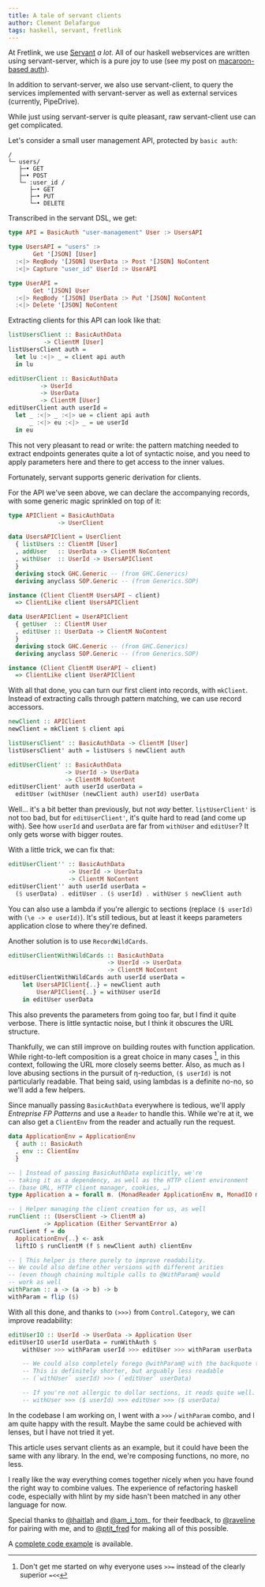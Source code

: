 ```yaml
---
title: A tale of servant clients
author: Clement Delafargue
tags: haskell, servant, fretlink
---
```


At Fretlink, we use
[Servant](https://haskell-servant.readthedocs.io/en/stable/) *a
lot*. All of our haskell webservices are written using servant-server,
which is a pure joy to use (see my post on [macaroon-based
auth](http://blog.clement.delafargue.name/posts/2018-07-19-bake-delicious-macaroon-burritos-with-servant.html)).

In addition to servant-server, we also use servant-client, to query the
services implemented with servant-server as well as external services
(currently, PipeDrive).

While just using servant-server is quite pleasant, raw servant-client use
can get complicated.

Let's consider a small user management API, protected by `basic auth`:

```
/
└─ users/
   ├─• GET
   ├─• POST
   └─ :user_id /
      ├─• GET
      ├─• PUT
      └─• DELETE
```

Transcribed in the servant DSL, we get:

```haskell
type API = BasicAuth "user-management" User :> UsersAPI

type UsersAPI = "users" :>
       Get '[JSON] [User]
  :<|> ReqBody '[JSON] UserData :> Post '[JSON] NoContent
  :<|> Capture "user_id" UserId :> UserAPI

type UserAPI =
       Get '[JSON] User
  :<|> ReqBody '[JSON] UserData :> Put '[JSON] NoContent
  :<|> Delete '[JSON] NoContent
```

Extracting clients for this API can look like that:

```haskell
listUsersClient :: BasicAuthData
          -> ClientM [User]
listUsersClient auth =
  let lu :<|> _ = client api auth
  in lu

editUserClient :: BasicAuthData
         -> UserId
         -> UserData
         -> ClientM [User]
editUserClient auth userId =
  let _ :<|> _ :<|> ue = client api auth
      _ :<|> eu :<|> _ = ue userId
  in eu
```

This not very pleasant to read or write: the pattern matching needed to
extract endpoints generates quite a lot of syntactic noise, and you need to
apply parameters here and there to get access to the inner values.

Fortunately, servant supports generic derivation for clients.

For the API we've seen above, we can declare the accompanying records,
with some generic magic sprinkled on top of it:

```haskell
type APIClient = BasicAuthData
              -> UserClient

data UsersAPIClient = UserClient
  { listUsers :: ClientM [User]
  , addUser   :: UserData -> ClientM NoContent
  , withUser  :: UserId -> UsersAPIClient
  }
  deriving stock GHC.Generic -- (from GHC.Generics)
  deriving anyclass SOP.Generic -- (from Generics.SOP)

instance (Client ClientM UsersAPI ~ client)
  => ClientLike client UsersAPIClient

data UserAPIClient = UserAPIClient
  { getUser  :: ClientM User
  , editUser :: UserData -> ClientM NoContent
  }
  deriving stock GHC.Generic -- (from GHC.Generics)
  deriving anyclass SOP.Generic -- (from Generics.SOP)

instance (Client ClientM UserAPI ~ client)
  => ClientLike client UserAPIClient
```

With all that done, you can turn our first client into records, with
`mkClient`. Instead of extracting calls through pattern matching, we
can use record accessors.

```haskell
newClient :: APIClient
newClient = mkClient $ client api

listUsersClient' :: BasicAuthData -> ClientM [User]
listUsersClient' auth = listUsers $ newClient auth

editUserClient' :: BasicAuthData
                -> UserId -> UserData
                -> ClientM NoContent
editUserClient' auth userId userData =
  editUser (withUser (newClient auth) userId) userData
```

Well… it's a bit better than previously, but not *way*
better. `listUserClient'` is not too bad, but for `editUserClient'`, it's
quite hard to read (and come up with). See how `userId` and `userData`
are far from `withUser` and `editUser`? It only gets worse with bigger routes.

With a little trick, we can fix that:

```haskell
editUserClient'' :: BasicAuthData
                 -> UserId -> UserData
                 -> ClientM NoContent
editUserClient'' auth userId userData =
  ($ userData) . editUser . ($ userId) . withUser $ newClient auth
```

You can also use a lambda if you're allergic to sections (replace `($ userId)`
with `(\e -> e userId)`). It's still tedious, but at least it keeps parameters
application close to where they're defined.

Another solution is to use `RecordWildCards`.

```haskell
editUserClientWithWildCards :: BasicAuthData
                            -> UserId -> UserData
                            -> ClientM NoContent
editUserClientWithWildCards auth userId userData =
    let UsersAPIClient{..} = newClient auth
        UserAPIClient{..} = withUser userId
    in editUser userData
```

This also prevents the parameters from going too far, but I find it quite
verbose. There is little syntactic noise, but I think it obscures the URL
structure.

Thankfully, we can still improve on building routes with function application.
While right-to-left composition is a great choice in many cases [^1], in
this context, following the URL more closely seems better. Also, as much as
I love abusing sections in the pursuit of η-reduction, `($ userId)` is not
particularly readable. That being said, using lambdas is a definite no-no,
so we'll add a few helpers.

Since manually passing `BasicAuthData` everywhere is tedious, we'll apply
*Entreprise FP Patterns* and use a `Reader` to handle this. While we're at
it, we can also get a `ClientEnv` from the reader and actually run the request.

```haskell
data ApplicationEnv = ApplicationEnv
  { auth :: BasicAuth
  , env :: ClientEnv
  }

-- | Instead of passing BasicAuthData explicitly, we're
-- taking it as a dependency, as well as the HTTP client environment
-- (base URL, HTTP client manager, cookies, …)
type Application a = forall m. (MonadReader ApplicationEnv m, MonadIO m) => m a

-- | Helper managing the client creation for us, as well
runClient :: (UsersClient -> ClientM a)
          -> Application (Either ServantError a)
runClient f = do
  ApplicationEnv{..} <- ask
  liftIO $ runClientM (f $ newClient auth) clientEnv

-- | This helper is there purely to improve readability.
-- We could also define other versions with different arities
-- (even though chaining multiple calls to @WithParam@ would
-- work as well
withParam :: a -> (a -> b) -> b
withParam = flip ($)
```

With all this done, and thanks to `(>>>)` from `Control.Category`,
we can improve readability:

```haskell
editUserIO :: UserId -> UserData -> Application User
editUserIO userId userData = runWithAuth $
    withUser >>> withParam userId >>> editUser >>> withParam userData

    -- We could also completely forego @withParam@ with the backquote trick.
    -- This is definitely shorter, but arguably less readable
    -- (`withUser` userId) >>> (`editUser` userData)

    -- If you're not allergic to dollar sections, it reads quite well.
    -- withUser >>> ($ userId) >>> editUser >>> ($ userData)
```

In the codebase I am working on, I went with a `>>>` / `withParam` combo,
and I am quite happy with the result. Maybe the same could be achieved with
lenses, but I have not tried it yet.

This article uses servant clients as an example, but it could have been the
same with any library. In the end, we're composing functions, no more, no
less.

I really like the way everything comes together nicely when you have found
the right way to combine values. The experience of refactoring haskell code,
especially with hlint by my side hasn't been matched in any other language
for now.

Special thanks to [\@haitlah](https://twitter.com/haitlah) and
[\@am\_i\_tom](https://twitter.com/am_i_tom)_ for their feedback, to
[\@raveline](https://twitter.com/raveline) for pairing with me, and to
[\@ptit\_fred](https://twitter.com/ptit_fred) for making all of this possible.

A [complete code
example](https://gist.github.com/divarvel/61c00a023a7fed71c676898188994fd6)
is available.

[^1]: Don't get me started on why everyone uses `>>=` instead of the clearly
  superior `=<<`
